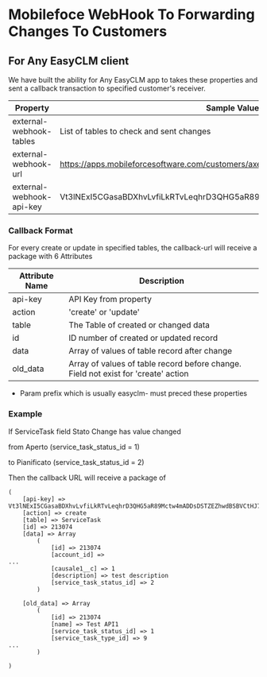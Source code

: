 # Mobilefoce WebHook To Forwarding Changes To Customers

## For Any EasyCLM client

We have built the ability for Any EasyCLM app to takes these properties and sent a callback transaction to specified customer's receiver.

|Property| Sample Value|
|---|---|
|external-webhook-tables|List of tables to check and sent changes|
|external-webhook-url|https://apps.mobileforcesoftware.com/customers/axerve/mobileforce/test_callback.php|
|external-webhook-api-key|Vt3lNExI5CGasaBDXhvLvfiLkRTvLeqhrD3QHG5aR89Mctw4mADDsDSTZEZhwdBSBVCtHJ7|

### Callback Format
For every create or update in specified tables, the callback-url will receive a package with 6 Attributes

|Attribute Name|Description|
|---|---|
|api-key|API Key from property|
|action|'create' or 'update'|
|table|The Table of created or changed data|
|id|ID number of created or updated record|
|data|Array of values of table record after change|
|old_data|Array of values of table record before change.  Field not exist for 'create' action|
* Param prefix which is usually easyclm- must preced these properties

### Example
If ServiceTask field Stato Change has value changed 

from Aperto (service_task_status_id = 1)

to Pianificato (service_task_status_id = 2)

Then the callback URL will receive a package of

```text
(
    [api-key] => Vt3lNExI5CGasaBDXhvLvfiLkRTvLeqhrD3QHG5aR89Mctw4mADDsDSTZEZhwdBSBVCtHJ7
    [action] => create
    [table] => ServiceTask
    [id] => 213074
    [data] => Array
        (
            [id] => 213074
            [account_id] =>
...
            [causale1__c] => 1
            [description] => test description
            [service_task_status_id] => 2
        )

    [old_data] => Array
        (
            [id] => 213074
            [name] => Test API1
            [service_task_status_id] => 1
            [service_task_type_id] => 9
...
        )

)

```

